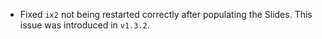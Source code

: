 - Fixed `ix2` not being restarted correctly after populating the Slides.
  This issue was introduced in `v1.3.2`.
